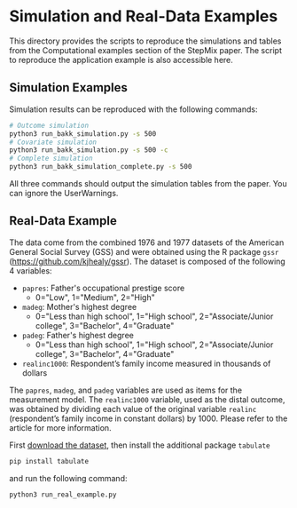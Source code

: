 Simulation and Real-Data Examples
==============================================
This directory provides the scripts to reproduce the simulations and tables from the Computational examples section of the StepMix paper. The script to reproduce the application example is also accessible here.

Simulation Examples
--------------------------
Simulation results can be reproduced with the following commands:

```bash
# Outcome simulation
python3 run_bakk_simulation.py -s 500
# Covariate simulation
python3 run_bakk_simulation.py -s 500 -c
# Complete simulation
python3 run_bakk_simulation_complete.py -s 500
```
All three commands should output the simulation tables from the paper. You can ignore the UserWarnings.


Real-Data Example
-----------------------
The data come from the combined 1976 and 1977 datasets of the American General Social Survey (GSS) and were obtained 
using the R package `gssr` (https://github.com/kjhealy/gssr). The dataset is composed of the following 4 variables: 

 - `papres`: Father's occupational prestige score
    - 0="Low", 1="Medium", 2="High"
 - `madeg`: Mother's highest degree
    - 0="Less than high school", 1="High school", 2="Associate/Junior college", 3="Bachelor", 4="Graduate"
 - `padeg`: Father's highest degree
    - 0="Less than high school", 1="High school", 2="Associate/Junior college", 3="Bachelor", 4="Graduate"
 - `realinc1000`: Respondent’s family income measured in thousands of dollars

The `papres`, `madeg`, and `padeg` variables are used as items for the measurement model. The `realinc1000` variable, 
used as the distal outcome, was obtained by dividing each value of the original variable `realinc` 
(respondent’s family income in constant dollars) by 1000. Please refer to the article for more information.

First [download the dataset](https://drive.google.com/file/d/1gxIQimk-iBTbEZwblOmdwY1nyJyMi7YN/view), then install the additional package `tabulate`

```bash
pip install tabulate
```

and run the following command:
```bash
python3 run_real_example.py
```
